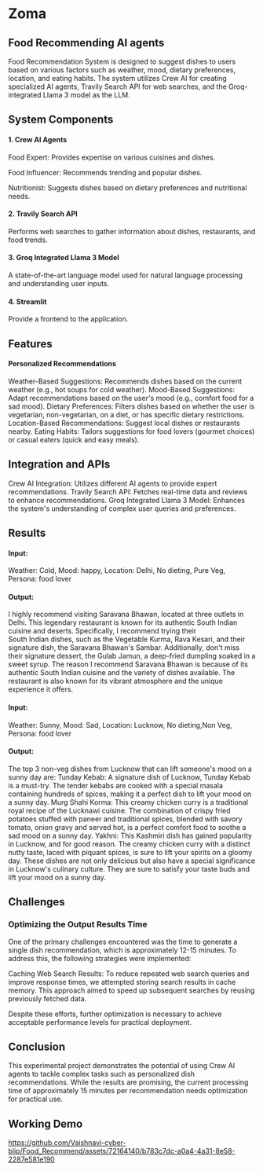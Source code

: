 # Zoma
## Food Recommending AI agents
Food Recommendation System is designed to suggest dishes to users based on various factors such as weather, mood, dietary preferences, location, and eating habits. The system utilizes Crew AI for creating specialized AI agents, Travily Search API for web searches, and the Groq-integrated Llama 3 model as the LLM.

## System Components
#### 1. Crew AI Agents
Food Expert: Provides expertise on various cuisines and dishes.

Food Influencer: Recommends trending and popular dishes.

Nutritionist: Suggests dishes based on dietary preferences and nutritional needs.

#### 2. Travily Search API
Performs web searches to gather information about dishes, restaurants, and food trends.

#### 3. Groq Integrated Llama 3 Model
A state-of-the-art language model used for natural language processing and understanding user inputs.

#### 4. Streamlit
Provide a frontend to the application.

## Features
#### Personalized Recommendations
  Weather-Based Suggestions: Recommends dishes based on the current weather (e.g., hot soups for cold weather).
  Mood-Based Suggestions: Adapt recommendations based on the user's mood (e.g., comfort food for a sad mood).
  Dietary Preferences: Filters dishes based on whether the user is vegetarian, non-vegetarian, on a diet, or has specific dietary restrictions.
  Location-Based Recommendations: Suggest local dishes or restaurants nearby.
  Eating Habits: Tailors suggestions for food lovers (gourmet choices) or casual eaters (quick and easy meals).

## Integration and APIs
  Crew AI Integration: Utilizes different AI agents to provide expert recommendations.
  Travily Search API: Fetches real-time data and reviews to enhance recommendations.
  Groq Integrated Llama 3 Model: Enhances the system's understanding of complex user queries and preferences.

## Results
#### Input:
  Weather: Cold, Mood: happy, Location: Delhi, No dieting, Pure Veg, Persona: food lover
#### Output:
  I highly recommend visiting Saravana Bhawan, located at three outlets in Delhi. This legendary restaurant is known for its authentic South Indian cuisine and deserts. Specifically, I recommend trying their     
  South Indian dishes, such as the Vegetable Kurma, Rava Kesari, and their signature dish, the Saravana Bhawan's Sambar. Additionally, don't miss their signature dessert, the Gulab Jamun, a deep-fried dumpling 
  soaked in a sweet syrup.
  The reason I recommend Saravana Bhawan is because of its authentic South Indian cuisine and the variety of dishes available. The restaurant is also known for its vibrant atmosphere and the unique experience it    offers.

#### Input:
  Weather: Sunny, Mood: Sad, Location: Lucknow, No dieting,Non Veg, Persona: food lover

#### Output:
  The top 3 non-veg dishes from Lucknow that can lift someone's mood on a sunny day are:
  Tunday Kebab: A signature dish of Lucknow, Tunday Kebab is a must-try. The tender kebabs are cooked with a special masala containing hundreds of spices, making it a perfect dish to lift your mood on a sunny day.
  Murg Shahi Korma: This creamy chicken curry is a traditional royal recipe of the Lucknawi cuisine. The combination of crispy fried potatoes stuffed with paneer and traditional spices, blended with savory     
  tomato, onion gravy and served hot, is a perfect comfort food to soothe a sad mood on a sunny day.
  Yakhni: This Kashmiri dish has gained popularity in Lucknow, and for good reason. The creamy chicken curry with a distinct nutty taste, laced with piquant spices, is sure to lift your spirits on a gloomy day.
  These dishes are not only delicious but also have a special significance in Lucknow's culinary culture. They are sure to satisfy your taste buds and lift your mood on a sunny day.

## Challenges

### Optimizing the Output Results Time

One of the primary challenges encountered was the time to generate a single dish recommendation, which is approximately 12-15 minutes. To address this, the following strategies were implemented:

Caching Web Search Results: To reduce repeated web search queries and improve response times, we attempted storing search results in cache memory. This approach aimed to speed up subsequent searches by reusing previously fetched data.

Despite these efforts, further optimization is necessary to achieve acceptable performance levels for practical deployment.

## Conclusion
  This experimental project demonstrates the potential of using Crew AI agents to tackle complex tasks such as personalized dish recommendations. While the results are promising, the current processing time of      approximately 15 minutes per recommendation needs optimization for practical use.

## Working Demo



https://github.com/Vaishnavi-cyber-blip/Food_Recommend/assets/72164140/b783c7dc-a0a4-4a31-8e58-2287e581e190

